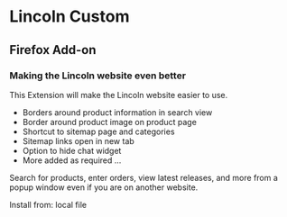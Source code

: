 # Lincoln Custom
## Firefox Add-on
### Making the Lincoln website even better

This Extension will make the Lincoln website easier to use.

- Borders around product information in search view
- Border around product image on product page
- Shortcut to sitemap page and categories
- Sitemap links open in new tab
- Option to hide chat widget
- More added as required ...

Search for products, enter orders, view latest releases, and more from a popup window even if you are on another website.

Install from: local file
